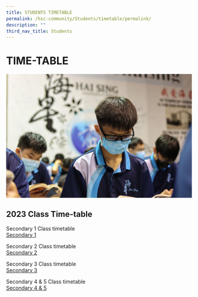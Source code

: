 ```yaml
---
title: STUDENTS TIMETABLE
permalink: /hsc-community/Students/timetable/permalink/
description: ""
third_nav_title: Students
---
```

TIME-TABLE
==========

![](/images/timetable.jpeg)

2023 Class Time-table
---------------------

Secondary 1 Class timetable   
[Secondary 1](/files/Time%20Table/sec%201-2023%20tt.pdf)

Secondary 2 Class timetable   
[Secondary 2](/files/sec2.pdf)

Secondary 3 Class timetable   
[Secondary 3](/files/sec3.pdf)

Secondary 4 & 5 Class timetable   
[Secondary 4 & 5](/files/sec45.pdf)